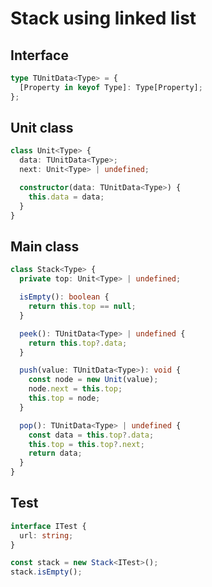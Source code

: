 # Stack using linked list

## Interface

```typescript
type TUnitData<Type> = {
  [Property in keyof Type]: Type[Property];
};
```

## Unit class

```typescript
class Unit<Type> {
  data: TUnitData<Type>;
  next: Unit<Type> | undefined;

  constructor(data: TUnitData<Type>) {
    this.data = data;
  }
}
```

## Main class

```typescript
class Stack<Type> {
  private top: Unit<Type> | undefined;

  isEmpty(): boolean {
    return this.top == null;
  }

  peek(): TUnitData<Type> | undefined {
    return this.top?.data;
  }

  push(value: TUnitData<Type>): void {
    const node = new Unit(value);
    node.next = this.top;
    this.top = node;
  }

  pop(): TUnitData<Type> | undefined {
    const data = this.top?.data;
    this.top = this.top?.next;
    return data;
  }
}
```

## Test

```typescript
interface ITest {
  url: string;
}

const stack = new Stack<ITest>();
stack.isEmpty();
```
